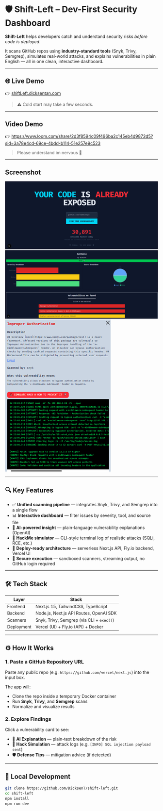 # 🛡️ Shift-Left – Dev-First Security Dashboard

**Shift-Left** helps developers catch and understand security risks *before code is deployed*.

It scans GitHub repos using **industry-standard tools** (Snyk, Trivy, Semgrep), simulates real-world attacks, and explains vulnerabilities in plain English — all in one clean, interactive dashboard.

---

## 🌐 Live Demo

👉 [shiftLeft.dicksentan.com](https://shiftleft.dicksentan.com)

> ⚠️ Cold start may take a few seconds. 

---

## Video Demo

👉 https://www.loom.com/share/2d3f8594c09f496ba2c145eb4d9872d5?sid=3a78e4cd-69ce-4bdd-b114-51e257e9c523

> Please understand im nervous 😬

---

## Screenshot

![Homepage Overview](./public/homePage.png)
![Scan Page Overview](./public/scanPage.png)
![Vulnerability Modal](./public/modal.png)

---

## 🔍 Key Features

- ✅ **Unified scanning pipeline** — integrates Snyk, Trivy, and Semgrep into a single flow
- 📊 **Interactive dashboard** — filter issues by severity, tool, and source file
- 🤖 **AI-powered insight** — plain-language vulnerability explanations (OpenAI)  
- 🐍 **HackMe simulator** — CLI-style terminal log of realistic attacks (SQLi, RCE, etc.)
- 🚀 **Deploy-ready architecture** — serverless Next.js API, Fly.io backend, Vercel UI
- 🔐 **Secure execution** — sandboxed scanners, streaming output, no GitHub login required

---

## 🛠 Tech Stack

| Layer       | Stack                                     |
|-------------|-------------------------------------------|
| Frontend    | Next.js 15, TailwindCSS, TypeScript       |
| Backend     | Node.js, Next.js API Routes, OpenAI SDK   |
| Scanners    | Snyk, Trivy, Semgrep (via CLI + `exec()`) |
| Deployment  | Vercel (UI) + Fly.io (API) + Docker       |

---

## ⚙️ How It Works

### 1. Paste a GitHub Repository URL

Paste any public repo (e.g. `https://github.com/vercel/next.js`) into the input box.

The app will:

- Clone the repo inside a temporary Docker container
- Run **Snyk**, **Trivy**, and **Semgrep** scans
- Normalize and visualize results

### 2. Explore Findings

Click a vulnerability card to see:

- 🤖 **AI Explanation** — plain-text breakdown of the risk
- 🚨 **Hack Simulation** — attack logs (e.g. `[INFO] SQL injection payload sent`)
- 🛡️ **Defense Tips** — mitigation advice (if detected)

---

## 🧱 Local Development

```bash
git clone https://github.com/DicksenT/shift-left.git
cd shift-left
npm install
npm run dev
